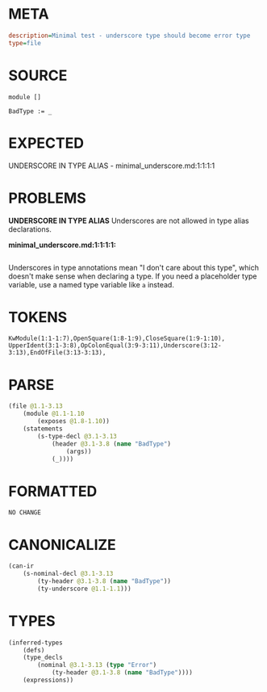# META
~~~ini
description=Minimal test - underscore type should become error type
type=file
~~~
# SOURCE
~~~roc
module []

BadType := _
~~~
# EXPECTED
UNDERSCORE IN TYPE ALIAS - minimal_underscore.md:1:1:1:1
# PROBLEMS
**UNDERSCORE IN TYPE ALIAS**
Underscores are not allowed in type alias declarations.

**minimal_underscore.md:1:1:1:1:**
```roc

```


Underscores in type annotations mean "I don't care about this type", which doesn't make sense when declaring a type. If you need a placeholder type variable, use a named type variable like `a` instead.

# TOKENS
~~~zig
KwModule(1:1-1:7),OpenSquare(1:8-1:9),CloseSquare(1:9-1:10),
UpperIdent(3:1-3:8),OpColonEqual(3:9-3:11),Underscore(3:12-3:13),EndOfFile(3:13-3:13),
~~~
# PARSE
~~~clojure
(file @1.1-3.13
	(module @1.1-1.10
		(exposes @1.8-1.10))
	(statements
		(s-type-decl @3.1-3.13
			(header @3.1-3.8 (name "BadType")
				(args))
			(_))))
~~~
# FORMATTED
~~~roc
NO CHANGE
~~~
# CANONICALIZE
~~~clojure
(can-ir
	(s-nominal-decl @3.1-3.13
		(ty-header @3.1-3.8 (name "BadType"))
		(ty-underscore @1.1-1.1)))
~~~
# TYPES
~~~clojure
(inferred-types
	(defs)
	(type_decls
		(nominal @3.1-3.13 (type "Error")
			(ty-header @3.1-3.8 (name "BadType"))))
	(expressions))
~~~
